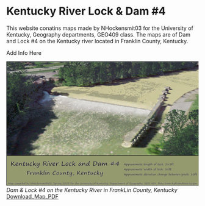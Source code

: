 # Kentucky River Lock & Dam #4
This website conatins maps made by NHockensmit03 for the University of Kentucky, Geography departments, GEO409 class. The maps are of Dam and Lock #4 on the Kentucky river located in Franklin  County, Kentucky.

Add Info Here

![KyRiverMap](KyRivLoc4_Map.jpg)
_Dam & Lock #4 on the Kentucky River in FrankLin County, Kentucky_ [Download_Map_PDF](KyRivLoc4_Map.pdf)

